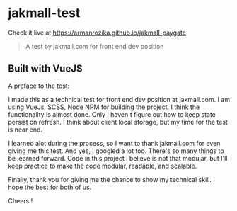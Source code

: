 # jakmall-test

Check it live at https://armanrozika.github.io/jakmall-paygate

> A test by jakmall.com for front end dev position

## Built with VueJS

A preface to the test:

I made this as a technical test for front end dev position at jakmall.com. I am using VueJs, SCSS, Node NPM for building the project.
I think the functionality is almost done. Only I haven't figure out how to keep state persist on refresh. I think about client local storage, but my time for the test is near end.

I learned alot during the process, so I want to thank jakmall.com for even giving me this test. And yes, I googled a lot too. There's so many things to be learned forward. Code in this project I believe is not that modular, but I'll keep practice to make the code modular, readable, and scalable.

Finally, thank you for giving me the chance to show my technical skill. I hope the best for both of us.

Cheers !
